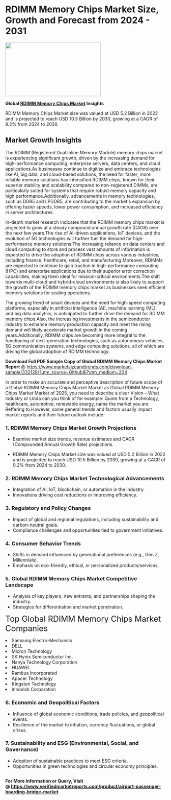 <H1>RDIMM Memory Chips Market Size, Growth and Forecast from 2024 - 2031</H1><img class="aligncenter size-medium wp-image-584254" src="https://thirdeyenews.in/wp-content/uploads/2024/09/Global-Market-Research-300x168.jpeg" alt="" width="300" height="168" /><p><strong>Global&nbsp;<a href="https://www.marketsizeandtrends.com/download-sample/332128/?utm_source=Github8j?utm_medium=204">RDIMM Memory Chips Market</a> Insights</strong></p><p>RDIMM Memory Chips Market size was valued at USD 5.2 Billion in 2022 and is projected to reach USD 10.5 Billion by 2030, growing at a CAGR of 9.2% from 2024 to 2030.</p><p><h2>Market Growth Insights</h2> <p>The RDIMM (Registered Dual Inline Memory Module) memory chips market is experiencing significant growth, driven by the increasing demand for high-performance computing, enterprise servers, data centers, and cloud applications.As businesses continue to digitize and embrace technologies like AI, big data, and cloud-based solutions, the need for faster, more reliable memory solutions has intensified.RDIMM chips, known for their superior stability and scalability compared to non-registered DIMMs, are particularly suited for systems that require robust memory capacity and high performance.Additionally, advancements in memory technologies, such as DDR5 and LPDDR5, are contributing to the market's expansion by offering faster speeds, lower power consumption, and increased efficiency in server architectures.</p> <p>In-depth market research indicates that the RDIMM memory chips market is projected to grow at a steady compound annual growth rate (CAGR) over the next few years.The rise of AI-driven applications, IoT devices, and the evolution of 5G technologies will further fuel the demand for high-performance memory solutions.The increasing reliance on data centers and cloud computing to store and process vast amounts of information is expected to drive the adoption of RDIMM chips across various industries, including finance, healthcare, retail, and manufacturing.Moreover, RDIMMs are expected to continue to gain traction in high-performance computing (HPC) and enterprise applications due to their superior error correction capabilities, making them ideal for mission-critical environments.The shift towards multi-cloud and hybrid-cloud environments is also likely to support the growth of the RDIMM memory chips market as businesses seek efficient memory solutions for scaling operations.</p> <p>The growing trend of smart devices and the need for high-speed computing platforms, especially in artificial intelligence (AI), machine learning (ML), and big data analytics, is anticipated to further drive the demand for RDIMM memory chips.Also, the increasing investments in the semiconductor industry to enhance memory production capacity and meet the rising demand will likely accelerate market growth in the coming years.Additionally, RDIMM chips are becoming more integral to the functioning of next-generation technologies, such as autonomous vehicles, 5G communication systems, and edge computing solutions, all of which are driving the global adoption of RDIMM technology.</p> <p><span class=""><strong>Download Full PDF Sample Copy of Global RDIMM Memory Chips Market Report</strong> @ <a href="https://www.marketsizeandtrends.com/download-sample/332128/?utm_source=Github8j?utm_medium=204" target="_blank">https://www.marketsizeandtrends.com/download-sample/332128/?utm_source=Github8j?utm_medium=204</a></span></p><p>In order to make an accurate and perceptive description of future scope of a Global&nbsp;RDIMM Memory Chips Market Market as Global&nbsp;RDIMM Memory Chips Market Market of 2025, you need to describe a clear Vision &ndash; What Industry or Linda can you think of for example: Quote from a Technology, healthcare, automotive, renewable energy, name the market you are Reffering to.However, some general trends and factors usually impact market reports and their future outlook include:</p><h3>1.&nbsp;<strong>RDIMM Memory Chips Market Growth Projections</strong></h3><ul><li>Examine market size trends, revenue estimates and CAGR (Compounded Annual Growth Rate) projections.</li><li><p>RDIMM Memory Chips Market size was valued at USD 5.2 Billion in 2022 and is projected to reach USD 10.5 Billion by 2030, growing at a CAGR of 9.2% from 2024 to 2030.</p></li></ul><h3>2.&nbsp;<strong>RDIMM Memory Chips Market Technological Advancements</strong></h3><ul><li>Integration of AI, IoT, blockchain, or automation in the industry.</li><li>Innovations driving cost reductions or improving efficiency.</li></ul><h3>3.&nbsp;<strong>Regulatory and Policy Changes</strong></h3><ul><li>Impact of global and regional regulations, including sustainability and carbon-neutral goals.</li><li>Compliance challenges and opportunities tied to government initiatives.</li></ul><h3>4.&nbsp;<strong>Consumer Behavior Trends</strong></h3><ul><li>Shifts in demand influenced by generational preferences (e.g., Gen Z, Millennials).</li><li>Emphasis on eco-friendly, ethical, or personalized products/services.</li></ul><h3>5.&nbsp;<strong>Global RDIMM Memory Chips Market Competitive Landscape</strong></h3><ul><li>Analysis of key players, new entrants, and partnerships shaping the industry.</li><li>Strategies for differentiation and market penetration.</li></ul><p data-pm-slice="1 1 []"><span style="color: inherit; font-family: inherit; font-size: 25px;">Top Global RDIMM Memory Chips Market Companies</span></p><div class="" data-test-id=""><p><li>Samsung Electro-Mechanics</li><li> DELL</li><li> Micron Technology</li><li> SK Hynix Semiconductor Inc.</li><li> Nanya Technology Corporation</li><li> HUAWEI</li><li> Rambus Incorporated</li><li> Apacer Technology</li><li> Kingston Technology</li><li> Innodisk Corporation</li></p></div><h3>6.&nbsp;<strong>Economic and Geopolitical Factors</strong></h3><ul><li>Influence of global economic conditions, trade policies, and geopolitical events.</li><li>Resilience of the market to inflation, currency fluctuations, or global crises.</li></ul><h3>7.&nbsp;<strong>Sustainability and ESG (Environmental, Social, and Governance)</strong></h3><ul><li>Adoption of sustainable practices to meet ESG criteria.</li><li>Opportunities in green technologies and circular economy principles.</li></ul><h2><strong style="font-size: 14px;">For More Information or Query, Visit @&nbsp;</strong><a style="background-color: #ffffff; font-size: 14px;" href="https://www.marketsizeandtrends.com/report/rdimm-memory-chips-market/" target="_blank">https://www.verifiedmarketreports.com/product/airport-passenger-boarding-bridge-market</a></h2>